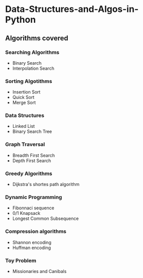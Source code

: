 # Data-Structures-and-Algos-in-Python

## Algorithms covered

### Searching Algorithms
* Binary Search 
* Interpolation Search

### Sorting Algotithms
* Insertion Sort
* Quick Sort
* Merge Sort

### Data Structures
* Linked List
* Binary Search Tree

### Graph Traversal
* Breadth First Search
* Depth First Search

### Greedy Algorithms
* Dijkstra's shortes path algorithm

### Dynamic Programming
* Fibonnaci sequence
* 0/1 Knapsack
* Longest Common Subsequence

### Compression algorithms
* Shannon encoding
* Huffman encoding

### Toy Problem
* Missionaries and Canibals
